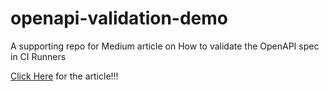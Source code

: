 # openapi-validation-demo
A supporting repo for Medium article on How to validate the OpenAPI spec in CI Runners


[Click Here](https://medium.com/@github.gkarthiks/how-to-validate-the-openapi-spec-in-ci-runners-4fcd6b92e711) for the article!!!
